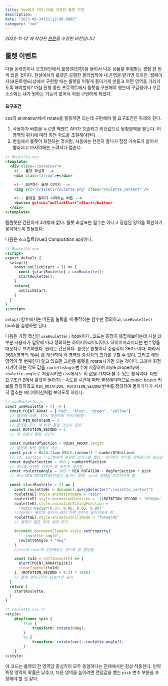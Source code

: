 ```yaml
---
title: Vue에서 CSS,JS를 이용한 룰렛 구현
description:
date: "2023-06-24T22:12:00.000Z"
category: "vue"
---
```


_2022-11-12 에 작성된 [원문](https://ps-hjhj97.tistory.com/214)을 수정한 버전입니다_

## 룰렛 이벤트

다들 온라인이나 오프라인에서 룰렛(회전판)을 돌려서 나온 상품을 추첨받는 경험 한 번씩 있을 것이다. 현실에서의 룰렛은 공평한 물리법칙에 내 운명을 맡기면 되지만, 웹페이지(프론트엔드)상에서 구현할 때는 룰렛을 어떻게 돌아가게 만들고 어떤 영역을 가리키도록 해야할까? 마침 진행 중인 프로젝트에서 룰렛을 구현해야 했는데 구글링이나 오픈소스에는 내가 원하는 기능이 없어서 직접 구현하게 되었다.

#### 요구조건

css의 animation에서 rotate를 활용하면 되는데 구현해야 할 요구조건은 아래와 같다.

1. 사용자가 버튼을 누르면 백엔드 API가 호출되고 리턴값으로 당첨영역을 받는다. 이 영역의 위치에 따라 회전 각도를 조절해야한다.
2. 현실에서 룰렛이 회전하는 것처럼, 처음에는 천천히 돌다가 점점 가속도가 붙어서 빨라지고 마지막에는 느려지다 멈춘다.

```jsx
// Roulette.vue
<template>
  <div class="container">
    <!-- 룰렛 화살표 -->
    <div class="arrow">▼</div>

    <!-- 회전하는 룰렛 이미지 -->
    <img src="@/assets/roulette.png" class="roulette_content" />

    <!-- 룰렛을 돌리기 시작하는 버튼 -->
    <button @click="onClickStart">Start</button>
  </div>
</template>
```

템플릿은 간단하게 3개밖에 없다. 룰렛 화살표는 필수는 아니고 당첨된 영역을 확인하기 용이하도록 만들었다.

다음은 스크립트(Vue3 Composition api)이다.

```jsx
// Roulette.vue
<script>
export default {
  setup(){
    const onClickStart = () => {
      const {startRoulette} = useRoulette();
      startRoulette();
    }
    return{
      onClickStart,
    }
  }
}
</script>
```

`setup()`함수에서는 버튼을 눌렀을 때 동작하는 함수만 정의하고, `useRoulette()` hook을 실행하면 된다.

다음은 가장 핵심인 `useRoulette()` hook이다. 코드는 굉장히 복잡해보이는데 사실 대부분 사용자가 입맛에 따라 정의하는 하이퍼파라미터이다. 하이퍼파라미터는 변수명을 대문자로 표기하였다.
원리는 간단하다. 룰렛은 원형이니 중심각이 360도이다. 따라서 360/(영역의 개수) 를 계산하여 각 영역당 중심각의 크기를 구할 수 있다. 그리고 해당 영역이 몇 번째인지 알고 있으면 그만큼 룰렛을 rotate시키면 되는 것이다. 그래서 회전시켜야 하는 각도 값을 `rouletteAngle`변수에 저장하여 style property에 `--roulette-angle`로 저장시키면 css에서도 이 값을 가져다 쓸 수 있는 방식이다.
다만 요구조건 2에서 룰렛이 돌아가는 속도를 시간에 따라 결정해야하므로 cubic-bezier 커브를 정의하였고 `MIN_ROTATION, ROTATION_SECOND` 변수를 정의하여 돌아가다가 서서히 멈추는 애니메이션처럼 보이도록 하였다.

```js
// useRoulette.js
const useRoulette = () => {
  const POINT_ARRAY = ["red", "blue", "green", "yellow"]
  // 룰렛의 내용, 12시 방향부터 반시계방향
  const MIN_ROTATION = 3
  // 룰렛을 최소 몇 바퀴 돌릴 것인지 결정
  const ROTATION_SECOND = 2
  // 몇 초동안 돌릴 것인지

  const numberOfSection = POINT_ARRAY.length
  // 룰렛에 적힌 영역의 개수
  const pick = Math.floor(Math.random() * numberOfSection)
  // [0, section - 1]범위에 랜덤한 인덱스를 뽑음, 서버에서 영역을 정해준다면 필요없음
  const degPerSection = 360 / numberOfSection
  // 하나의 섹션당 각도가 몇 도인지 계산함.
  const rouletteAngle = 360 * MIN_ROTATION + degPerSection * pick
  // 최소 MIN_ROTATION만큼은 돌고난 후에, pick 영역을 가르키도록 함

  const startRoulette = () => {
    const rouletteEl = document.querySelector(".roulette_content")
    rouletteEl.style.animationName = "spin"
    rouletteEl.style.animationDuration = `${ROTATION_SECOND * 1000}ms`
    rouletteEl.style.animationTimingFunction =
      "cubic-bezier(0.37, 0.06, 0.63, 0.98)"
    //처음에는 빠르게 돌다가 끝에 가면 천천히 돌아가도록 함
    rouletteEl.style.animationFillMode = "forwards"
    // 룰렛이 멈춘 후에 상태 유지

    document.documentElement.style.setProperty(
      "--roulette-angle",
      rouletteAngle + "deg"
    )
    //css의 root에 선언해놓은 변수에 값 할당함.

    const toId = setTimeout(() => {
      alert(POINT_ARRAY[pick])
      clearTimeout(toId)
    }, (ROTATION_SECOND + 0.3) * 1000)
    // 룰렛 멈추고나서 alert창 표시
  }
  return {
    startRoulette,
  }
}
```

```css
/* roulette.css */
<style>
	@keyframes spin {
		from {
			transform: rotate(0deg);
		}
		to {
			transform: rotate(var(--roulette-angle));
		}
	}
</style>

```

이 코드는 룰렛의 한 영역당 중심각이 모두 동일하다는 전제에서만 정상 작동한다. 만약 특정 영역의 확률은 낮추고, 다른 영역을 높이려면 랜덤값을 뽑는 `pick` 변수 부분을 조정해야 할 것 같다.
